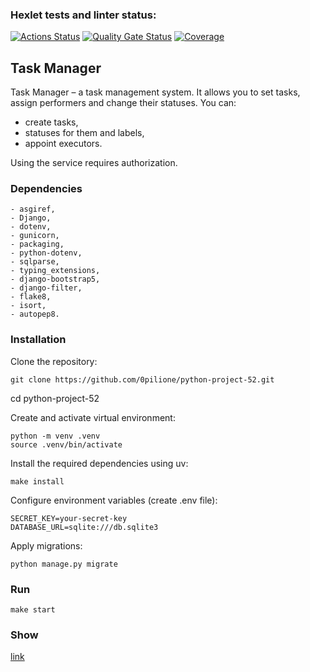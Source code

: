 ### Hexlet tests and linter status:

[![Actions Status](https://github.com/0pilione/python-project-52/actions/workflows/hexlet-check.yml/badge.svg)](https://github.com/0pilione/python-project-52/actions)
[![Quality Gate Status](https://sonarcloud.io/api/project_badges/measure?project=0pilione_python-project-52&metric=alert_status)](https://sonarcloud.io/summary/new_code?id=0pilione_python-project-52)
[![Coverage](https://sonarcloud.io/api/project_badges/measure?project=0pilione_python-project-52&metric=coverage)](https://sonarcloud.io/summary/new_code?id=0pilione_python-project-52)

## Task Manager

Task Manager – a task management system. It allows you to set tasks, assign performers and change their statuses. You can:
- create tasks, 
- statuses for them and labels,
- appoint executors.

Using the service requires authorization.

### Dependencies

    - asgiref,
    - Django,
    - dotenv,
    - gunicorn,
    - packaging,
    - python-dotenv,
    - sqlparse,
    - typing_extensions,
    - django-bootstrap5,
    - django-filter,
    - flake8,
    - isort,
    - autopep8.

### Installation

Clone the repository:

    git clone https://github.com/0pilione/python-project-52.git
cd python-project-52

Create and activate virtual environment:

    python -m venv .venv
    source .venv/bin/activate

Install the required dependencies using uv: 

    make install

Configure environment variables (create .env file):

    SECRET_KEY=your-secret-key
    DATABASE_URL=sqlite:///db.sqlite3

Apply migrations:

    python manage.py migrate

### Run

    make start

### Show

[link](https://task-manager-1dz1.onrender.com)